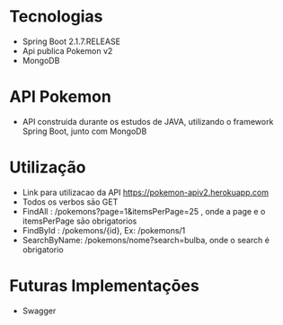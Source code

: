 # Tecnologias

- Spring Boot 2.1.7.RELEASE  
- Api publica Pokemon v2  
- MongoDB  

# API Pokemon  

- API construida durante os estudos de JAVA, utilizando o framework Spring Boot, junto com MongoDB  

# Utilização  

- Link para utilizacao da API  https://pokemon-apiv2.herokuapp.com  
- Todos os verbos sāo GET  
- FindAll : /pokemons?page=1&itemsPerPage=25 , onde a page e o itemsPerPage sāo obrigatorios   
- FindById : /pokemons/{id}, Ex: /pokemons/1  
- SearchByName: /pokemons/nome?search=bulba, onde o search é obrigatorio  

# Futuras Implementaçōes

- Swagger  



